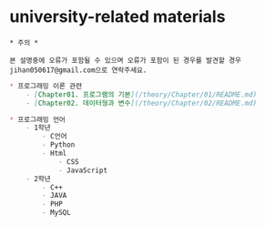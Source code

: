 # university-related materials
`* 주의 *`

`본 설명중에 오류가 포함될 수 있으며 오류가 포함이 된 경우를 발견할 경우 jihan050617@gmail.com으로 연락주세요.`
```markdown
* 프로그래밍 이론 관련
    - [Chapter01. 프로그램의 기본](/theory/Chapter/01/README.md)
    - [Chapter02. 데이터형과 변수](/theory/Chapter/02/README.md)

* 프로그래밍 언어
    - 1학년
        - C언어
        - Python
        - Html
            - CSS
            - JavaScript
    - 2학년
        - C++
        - JAVA
        - PHP
        - MySQL
```

